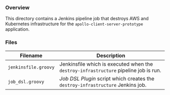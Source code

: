 ### Overview

This directory contains a Jenkins pipeline job that destroys AWS and Kubernetes infrastructure for the 
`apollo-client-server-prototype` application.

### Files

| Filename                  | Description                                                                             |
|---------------------------|-----------------------------------------------------------------------------------------|
| `jenkinsfile.groovy`      | Jenkinsfile which is executed when the `destroy-infrastructure` pipeline job is run.    |
| `job_dsl.groovy`          | *Job DSL Plugin* script which creates the `destroy-infrastructure` Jenkins job.         |